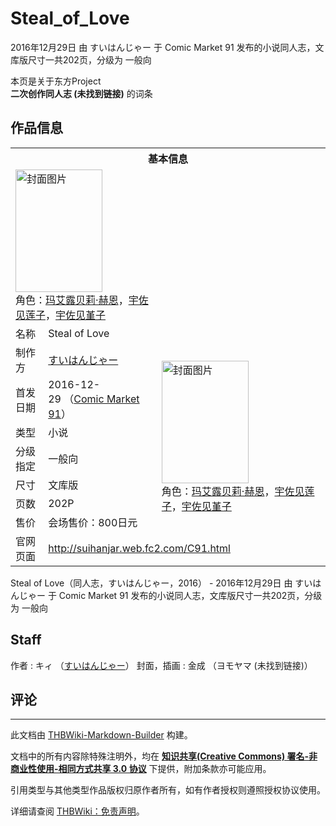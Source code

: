 # Steal_of_Love

<!-- source html: G:\repos\THBWiki-Markdown-Builder\THBWikiMarkdown\Temp\main\b\b9\ns0%3ASteal_of_Love.html -->

2016年12月29日 由 すいはんじゃー 于 Comic Market 91 发布的小说同人志，文库版尺寸一共202页，分级为 一般向

本页是关于东方Project  
 **二次创作同人志 (未找到链接)** 的词条
## 作品信息

<table><tbody><tr><th colspan="3">基本信息</th></tr><tr><td class="cover-artwork-mobile" colspan="2"><a href="./文件-Steal_of_Love封面.png.md" class="image" title="封面图片"><img alt="封面图片" src="https://upload.thwiki.cc/thumb/d/dd/Steal_of_Love%E5%B0%81%E9%9D%A2.png/139px-Steal_of_Love%E5%B0%81%E9%9D%A2.png" decoding="async" loading="lazy" width="139" height="196" srcset="https://upload.thwiki.cc/thumb/d/dd/Steal_of_Love%E5%B0%81%E9%9D%A2.png/209px-Steal_of_Love%E5%B0%81%E9%9D%A2.png 1.5x, https://upload.thwiki.cc/thumb/d/dd/Steal_of_Love%E5%B0%81%E9%9D%A2.png/278px-Steal_of_Love%E5%B0%81%E9%9D%A2.png 2x" data-file-width="362" data-file-height="510"></a><div class="cover-char">角色：<a href="./玛艾露贝莉·赫恩.md" title="玛艾露贝莉·赫恩">玛艾露贝莉·赫恩</a>，<a href="./宇佐见莲子.md" title="宇佐见莲子">宇佐见莲子</a>，<a href="./宇佐见堇子.md" title="宇佐见堇子">宇佐见堇子</a></div></td>
</tr><tr><td class="label">名称</td><td colspan="2"> Steal of Love </td></tr><tr><td class="label">制作方</td><td><a href="./すいはんじゃー.md" title="すいはんじゃー">すいはんじゃー</a></td><td class="cover-artwork" rowspan="7" style="min-width:196px;"><a href="./文件-Steal_of_Love封面.png.md" class="image" title="封面图片"><img alt="封面图片" src="https://upload.thwiki.cc/thumb/d/dd/Steal_of_Love%E5%B0%81%E9%9D%A2.png/139px-Steal_of_Love%E5%B0%81%E9%9D%A2.png" decoding="async" loading="lazy" width="139" height="196" srcset="https://upload.thwiki.cc/thumb/d/dd/Steal_of_Love%E5%B0%81%E9%9D%A2.png/209px-Steal_of_Love%E5%B0%81%E9%9D%A2.png 1.5x, https://upload.thwiki.cc/thumb/d/dd/Steal_of_Love%E5%B0%81%E9%9D%A2.png/278px-Steal_of_Love%E5%B0%81%E9%9D%A2.png 2x" data-file-width="362" data-file-height="510"></a><div class="cover-char">角色：<a href="./玛艾露贝莉·赫恩.md" title="玛艾露贝莉·赫恩">玛艾露贝莉·赫恩</a>，<a href="./宇佐见莲子.md" title="宇佐见莲子">宇佐见莲子</a>，<a href="./宇佐见堇子.md" title="宇佐见堇子">宇佐见堇子</a></div></td>
</tr><tr><td class="label">首发日期</td><td>2016-12-29&#160;（<a href="/展会作品列表?e=Comic+Market%2391">Comic Market 91</a>）</td></tr><tr><td class="label">类型</td><td>小说</td></tr><tr><td class="label">分级指定</td><td>一般向</td></tr><tr><td class="label">尺寸</td><td>文库版</td></tr><tr><td class="label">页数</td><td>202P</td></tr><tr><td class="label">售价</td><td>会场售价：800日元</td></tr>
<tr><td class="label">官网页面</td><td colspan="2"><a rel="nofollow" class="external free" href="http://suihanjar.web.fc2.com/C91.html">http://suihanjar.web.fc2.com/C91.html</a></td></tr></tbody></table>

Steal of Love（同人志，すいはんじゃー，2016） - 2016年12月29日 由 すいはんじゃー 于 Comic Market 91 发布的小说同人志，文库版尺寸一共202页，分级为 一般向
## Staff
作者
: キィ （[すいはんじゃー](./すいはんじゃー.md)）
封面，插画
: 金成 （ヨモヤマ (未找到链接)）

## 评论




---

此文档由 [THBWiki-Markdown-Builder](https://github.com/Delsin-Yu/THBWiki-Markdown-Builder) 构建。

文档中的所有内容除特殊注明外，均在 [**知识共享(Creative Commons) 署名-非商业性使用-相同方式共享 3.0 协议**](https://creativecommons.org/licenses/by-sa/3.0/deed.zh-hans) 下提供，附加条款亦可能应用。

引用类型与其他类型作品版权归原作者所有，如有作者授权则遵照授权协议使用。

详细请查阅 [THBWiki：免责声明](https://thbwiki.cc/THBWiki:%E5%85%8D%E8%B4%A3%E5%A3%B0%E6%98%8E)。

